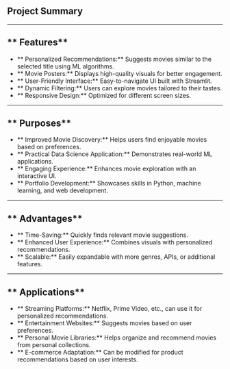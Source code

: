 ## Project Summary 
---

## ** Features**
- ** Personalized Recommendations:** Suggests movies similar to the selected title using ML algorithms.
- ** Movie Posters:** Displays high-quality visuals for better engagement.
- ** User-Friendly Interface:** Easy-to-navigate UI built with Streamlit.
- ** Dynamic Filtering:** Users can explore movies tailored to their tastes.
- ** Responsive Design:** Optimized for different screen sizes.

---

## ** Purposes**
- ** Improved Movie Discovery:** Helps users find enjoyable movies based on preferences.
- ** Practical Data Science Application:** Demonstrates real-world ML applications.
- ** Engaging Experience:** Enhances movie exploration with an interactive UI.
- ** Portfolio Development:** Showcases skills in Python, machine learning, and web development.

---

## ** Advantages**
- ** Time-Saving:** Quickly finds relevant movie suggestions.
- ** Enhanced User Experience:** Combines visuals with personalized recommendations.
- ** Scalable:** Easily expandable with more genres, APIs, or additional features.

---

## ** Applications**
- ** Streaming Platforms:** Netflix, Prime Video, etc., can use it for personalized recommendations.
- ** Entertainment Websites:** Suggests movies based on user preferences.
- ** Personal Movie Libraries:** Helps organize and recommend movies from personal collections.
- ** E-commerce Adaptation:** Can be modified for product recommendations based on user interests.


